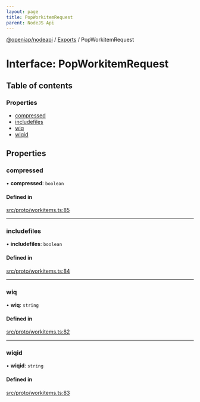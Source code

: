 ```yaml
---
layout: page
title: PopWorkitemRequest
parent: NodeJS Api
---
```

[@openiap/nodeapi](../README.html) / [Exports](../modules.html) / PopWorkitemRequest

# Interface: PopWorkitemRequest

## Table of contents

### Properties

- [compressed](PopWorkitemRequest.html#compressed)
- [includefiles](PopWorkitemRequest.html#includefiles)
- [wiq](PopWorkitemRequest.html#wiq)
- [wiqid](PopWorkitemRequest.html#wiqid)

## Properties

### compressed

• **compressed**: `boolean`

#### Defined in

[src/proto/workitems.ts:85](https://github.com/openiap/nodeapi/blob/a6b5438/src/proto/workitems.ts#L85)

___

### includefiles

• **includefiles**: `boolean`

#### Defined in

[src/proto/workitems.ts:84](https://github.com/openiap/nodeapi/blob/a6b5438/src/proto/workitems.ts#L84)

___

### wiq

• **wiq**: `string`

#### Defined in

[src/proto/workitems.ts:82](https://github.com/openiap/nodeapi/blob/a6b5438/src/proto/workitems.ts#L82)

___

### wiqid

• **wiqid**: `string`

#### Defined in

[src/proto/workitems.ts:83](https://github.com/openiap/nodeapi/blob/a6b5438/src/proto/workitems.ts#L83)
